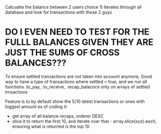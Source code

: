 Calcualte the balance between 2 users
    choice 1) iterates through all database and look for transactions with those 2 guys


# DO I EVEN NEED TO TEST FOR THE FULLL BALANCES GIVEN THEY ARE JUST THE SUMS OF CROSS BALANCES???


To ensure settled transactions are not taken into account anymore, 
Good way to have a type of transactions where settled = true, 
and we run all functions .to_pay, .to_receive, .recap_balacnce only on arrays of settled trnsactions

Feature is to by default show the 5/10 latest transactions or ones with biggest amount
ex of coding it:
  - get array of all balance recaps, orderer DESC
  - slice it to return the first 10, and iterate over that -   array.slice(xyz).each, ensuring what is returned is the top 10
